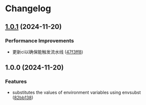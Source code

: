 # Changelog

## [1.0.1](https://github.com/buka-inc/actions.envsubst/compare/v1.0.0...v1.0.1) (2024-11-20)


### Performance Improvements

* 更新ci以确保能触发流水线 ([47f3ff8](https://github.com/buka-inc/actions.envsubst/commit/47f3ff86311bedb83f27a9059a2eff9b9fef4d4b))

## 1.0.0 (2024-11-20)


### Features

* substitutes the values of environment variables using envsubst ([82bb138](https://github.com/buka-inc/actions.envsubst/commit/82bb138d0455ce38959e35a4f6cc83d057520b5a))
